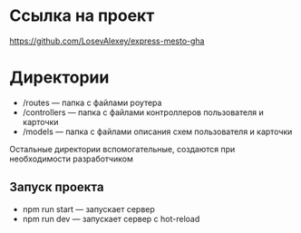 
# Ссылка на проект

https://github.com/LosevAlexey/express-mesto-gha


# Директории

* /routes — папка с файлами роутера
* /controllers — папка с файлами контроллеров пользователя и карточки
* /models — папка с файлами описания схем пользователя и карточки

Остальные директории вспомогательные, создаются при необходимости разработчиком

## Запуск проекта

* npm run start — запускает сервер
* npm run dev — запускает сервер с hot-reload
